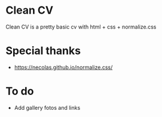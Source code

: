 # Clean CV

Clean CV is a pretty basic cv with html + css + normalize.css

# Special thanks

- https://necolas.github.io/normalize.css/

# To do

- Add gallery fotos and links